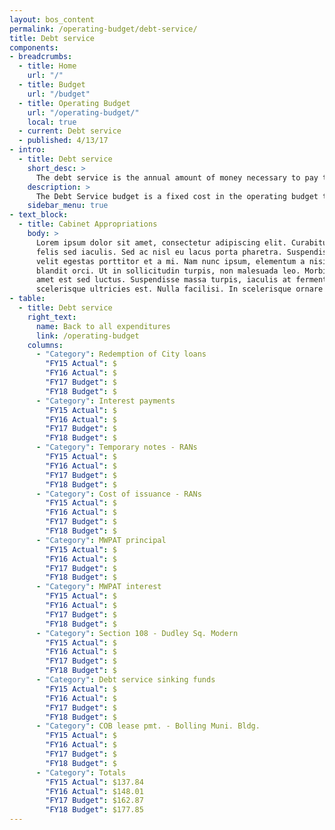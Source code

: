 ```yaml
---
layout: bos_content
permalink: /operating-budget/debt-service/
title: Debt service
components:
- breadcrumbs:
  - title: Home
    url: "/"
  - title: Budget
    url: "/budget"
  - title: Operating Budget
    url: "/operating-budget/"
    local: true
  - current: Debt service
  - published: 4/13/17
- intro:
  - title: Debt service
    short_desc: >
      The debt service is the annual amount of money necessary to pay the interest and principal on the City's outstanding debt.
    description: >
      The Debt Service budget is a fixed cost in the operating budget that supports the borrowing to finance the City’s capital plan. The City benefits from its strong financial policies and practices and have been recently affirmed with a triple A bond ratings issued by Moody’s and Standard and Poor’s. Strong bond ratings are an assessment of the City’s long-term financial stability but also help by lowering the cost of borrowing. In FY17 the Debt Service is budgeted at $177.8 million.
    sidebar_menu: true
- text_block:
  - title: Cabinet Appropriations
    body: >
      Lorem ipsum dolor sit amet, consectetur adipiscing elit. Curabitur suscipit id
      felis sed iaculis. Sed ac nisl eu lacus porta pharetra. Suspendisse a tortor vel
      velit egestas porttitor et a mi. Nam nunc ipsum, elementum a nisi nec, scelerisque
      blandit orci. Ut in sollicitudin turpis, non malesuada leo. Morbi vehicula sit
      amet est sed luctus. Suspendisse massa turpis, iaculis at fermentum placerat,
      scelerisque ultricies est. Nulla facilisi. In scelerisque ornare tincidunt.
- table:
  - title: Debt service
    right_text:
      name: Back to all expenditures
      link: /operating-budget
    columns:
      - "Category": Redemption of City loans
        "FY15 Actual": $
        "FY16 Actual": $
        "FY17 Budget": $
        "FY18 Budget": $
      - "Category": Interest payments
        "FY15 Actual": $
        "FY16 Actual": $
        "FY17 Budget": $
        "FY18 Budget": $
      - "Category": Temporary notes - RANs
        "FY15 Actual": $
        "FY16 Actual": $
        "FY17 Budget": $
        "FY18 Budget": $
      - "Category": Cost of issuance - RANs
        "FY15 Actual": $
        "FY16 Actual": $
        "FY17 Budget": $
        "FY18 Budget": $
      - "Category": MWPAT principal
        "FY15 Actual": $
        "FY16 Actual": $
        "FY17 Budget": $
        "FY18 Budget": $
      - "Category": MWPAT interest
        "FY15 Actual": $
        "FY16 Actual": $
        "FY17 Budget": $
        "FY18 Budget": $
      - "Category": Section 108 - Dudley Sq. Modern
        "FY15 Actual": $
        "FY16 Actual": $
        "FY17 Budget": $
        "FY18 Budget": $
      - "Category": Debt service sinking funds
        "FY15 Actual": $
        "FY16 Actual": $
        "FY17 Budget": $
        "FY18 Budget": $
      - "Category": COB lease pmt. - Bolling Muni. Bldg.
        "FY15 Actual": $
        "FY16 Actual": $
        "FY17 Budget": $
        "FY18 Budget": $
      - "Category": Totals
        "FY15 Actual": $137.84
        "FY16 Actual": $148.01
        "FY17 Budget": $162.87
        "FY18 Budget": $177.85
---
```

